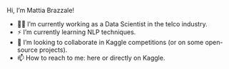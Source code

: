 Hi, I’m Mattia Brazzale!
- 👨‍💻 I’m currently working as a Data Scientist in the telco industry.
- ⚡️ I’m currently learning NLP techniques.
- 📝 I’m looking to collaborate in Kaggle competitions (or on some open-source projects).
- 📫 How to reach to me: here or directly on Kaggle.

<!---
MattiaBrazzale/MattiaBrazzale is a ✨ special ✨ repository because its `README.md` (this file) appears on your GitHub profile.
You can click the Preview link to take a look at your changes.
--->
